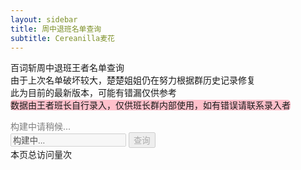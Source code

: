 ```yaml
---
layout: sidebar
title: 周中退班名单查询
subtitle: Cereanilla麦花
---
```

百词斩周中退班王者名单查询<br>
由于上次名单破坏较大，楚楚姐姐仍在努力根据群历史记录修复<br>此为目前的最新版本，可能有错漏仅供参考<br>
<span style="background-color:pink;border-radius:5px">数据由王者班长自行录入，仅供班长群内部使用，如有错误请联系录入者</span><br>
<div id="date" style="color:gray">构建中请稍候...</div>
<input type="digit" id="searchInput" placeholder="输入bczId..." value="构建中..." disabled>
<button id="searchBtn" class="btn" onclick="search()" disabled>查询</button><br>
<div id="result"></div>
<!-- jszip3.7.1 -->
<script src="{{ site.baseurl }}/assets/js/jszip.min.js"></script>
<script src="{{ site.baseurl }}/assets/js/wafer.js"></script>
<script async src="//busuanzi.ibruce.info/busuanzi/2.3/busuanzi.pure.mini.js"></script>
<span id="busuanzi_container_page_pv">本页总访问量<span id="busuanzi_value_page_pv"></span>次</span>